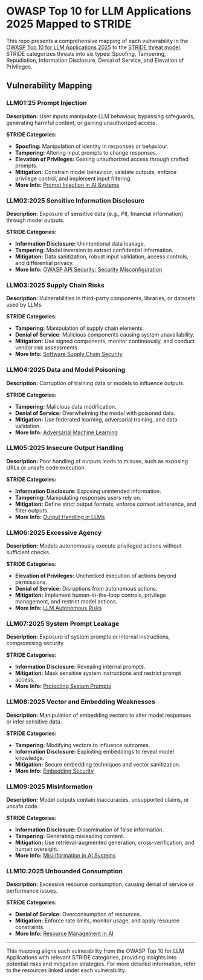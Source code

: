 # OWASP Top 10 for LLM Applications 2025 Mapped to STRIDE

This repo presents a comprehensive mapping of each vulnerability in the [OWASP Top 10 for LLM Applications 2025](https://genai.owasp.org) to the [STRIDE threat model](https://learn.microsoft.com/en-us/azure/security/develop/threat-modeling-tool-threats#stride-model). STRIDE categorizes threats into six types: Spoofing, Tampering, Repudiation, Information Disclosure, Denial of Service, and Elevation of Privileges.

## Vulnerability Mapping

### LLM01:25 Prompt Injection

**Description:** User inputs manipulate LLM behaviour, bypassing safeguards, generating harmful content, or gaining unauthorized access.

**STRIDE Categories:**
  - **Spoofing:** Manipulation of identity in responses or behaviour.
  - **Tampering:** Altering input prompts to change responses.
  - **Elevation of Privileges:** Gaining unauthorized access through crafted prompts.
- **Mitigation:** Constrain model behaviour, validate outputs, enforce privilege control, and implement input filtering.
- **More Info:** [Prompt Injection in AI Systems](https://arxiv.org/abs/2302.12173)


### LLM02:2025 Sensitive Information Disclosure

**Description:** Exposure of sensitive data (e.g., PII, financial information) through model outputs.

**STRIDE Categories:**
  - **Information Disclosure:** Unintentional data leakage.
  - **Tampering:** Model inversion to extract confidential information.
- **Mitigation:** Data sanitization, robust input validation, access controls, and differential privacy.
- **More Info:** [OWASP API Security: Security Misconfiguration](https://owasp.org/API-Security/editions/2023/en/0xa8-security-misconfiguration/)


### LLM03:2025 Supply Chain Risks

**Description:** Vulnerabilities in third-party components, libraries, or datasets used by LLMs.

**STRIDE Categories:**
  - **Tampering:** Manipulation of supply chain elements.
  - **Denial of Service:** Malicious components causing system unavailability.
- **Mitigation:** Use signed components, monitor continuously, and conduct vendor risk assessments.
- **More Info:** [Software Supply Chain Security](https://nvlpubs.nist.gov/nistpubs/ai/NIST.AI.100-2e2023.pdf)


### LLM04:2025 Data and Model Poisoning

**Description:** Corruption of training data or models to influence outputs.

**STRIDE Categories:**
  - **Tampering:** Malicious data modification.
  - **Denial of Service:** Overwhelming the model with poisoned data.
- **Mitigation:** Use federated learning, adversarial training, and data validation.
- **More Info:** [Adversarial Machine Learning](https://atlas.mitre.org/techniques/AML.T0051.001)


### LLM05:2025 Insecure Output Handling

**Description:** Poor handling of outputs leads to misuse, such as exposing URLs or unsafe code execution.

**STRIDE Categories:**
  - **Information Disclosure:** Exposing unintended information.
  - **Tampering:** Manipulating responses users rely on.
- **Mitigation:** Define strict output formats, enforce context adherence, and filter outputs.
- **More Info:** [Output Handling in LLMs](https://research.kudelskisecurity.com/2023/05/25/reducing-the-impact-of-prompt-injection-attacks-through-design/)


### LLM06:2025 Excessive Agency

**Description:** Models autonomously execute privileged actions without sufficient checks.

**STRIDE Categories:**
  - **Elevation of Privileges:** Unchecked execution of actions beyond permissions.
  - **Denial of Service:** Disruptions from autonomous actions.
- **Mitigation:** Implement human-in-the-loop controls, privilege management, and restrict model actions.
- **More Info:** [LLM Autonomous Risks](https://aivillage.org/large%20language%20models/threat-modeling-llm/)


### LLM07:2025 System Prompt Leakage

**Description:** Exposure of system prompts or internal instructions, compromising security.

**STRIDE Categories:**
  - **Information Disclosure:** Revealing internal prompts.
- **Mitigation:** Mask sensitive system instructions and restrict prompt access.
- **More Info:** [Protecting System Prompts](https://arxiv.org/abs/2306.05499)


### LLM08:2025 Vector and Embedding Weaknesses

**Description:** Manipulation of embedding vectors to alter model responses or infer sensitive data.

**STRIDE Categories:**
  - **Tampering:** Modifying vectors to influence outcomes.
  - **Information Disclosure:** Exploiting embeddings to reveal model knowledge.
- **Mitigation:** Secure embedding techniques and vector sanitization.
- **More Info:** [Embedding Security](https://ieeexplore.ieee.org/document/10579515)


### LLM09:2025 Misinformation

**Description:** Model outputs contain inaccuracies, unsupported claims, or unsafe code.

**STRIDE Categories:**
  - **Information Disclosure:** Dissemination of false information.
  - **Tampering:** Generating misleading content.
- **Mitigation:** Use retrieval-augmented generation, cross-verification, and human oversight.
- **More Info:** [Misinformation in AI Systems](https://arxiv.org/abs/2307.00691)


### LLM10:2025 Unbounded Consumption

**Description:** Excessive resource consumption, causing denial of service or performance issues.

**STRIDE Categories:**
  - **Denial of Service:** Overconsumption of resources.
- **Mitigation:** Enforce rate limits, monitor usage, and apply resource constraints.
- **More Info:** [Resource Management in AI](https://arxiv.org/abs/2407.07403)

---

This mapping aligns each vulnerability from the OWASP Top 10 for LLM Applications with relevant STRIDE categories, providing insights into potential risks and mitigation strategies. For more detailed information, refer to the resources linked under each vulnerability.

